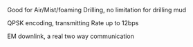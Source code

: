   <p>Good for Air/Mist/foaming Drilling, no limitation for drilling mud </p>
  <p>QPSK encoding, transmitting Rate up to 12bps </p>
  <p>EM downlink, a real two way communication </p>
